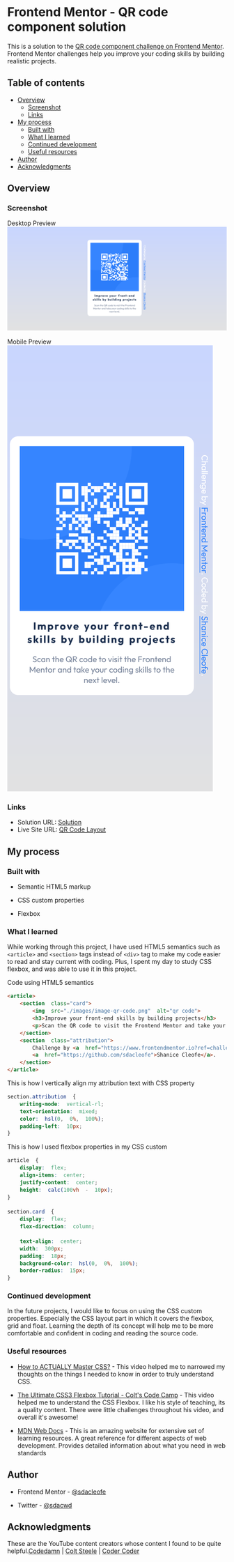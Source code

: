
#  Frontend Mentor - QR code component solution

  

This is a solution to the [QR code component challenge on Frontend Mentor](https://www.frontendmentor.io/challenges/qr-code-component-iux_sIO_H). Frontend Mentor challenges help you improve your coding skills by building realistic projects.

  

##  Table of contents


-  [Overview](#overview)
	- [Screenshot](#screenshot)
	- [Links](#links)
-  [My process](#my-process)
	- [Built with](#built-with)
	- [What I learned](#what-i-learned)
	- [Continued development](#continued-development)
	- [Useful resources](#useful-resources)
-  [Author](#author)
-  [Acknowledgments](#acknowledgments)


##  Overview
###  Screenshot

Desktop Preview
![](./design/desktop-preview.png)

Mobile Preview
![](./design/mobile-preview.png)
  

###  Links
- Solution URL: [Solution](https://github.com/sdacleofe/qr-code-frontend)
- Live Site URL: [QR Code Layout](https://sdacleofe.github.io/qr-code-frontend/)

  

##  My process

  

###  Built with

  

- Semantic HTML5 markup

- CSS custom properties

- Flexbox

  

###  What I learned

While working through this project, I have used HTML5 semantics such as `<article>` and `<section>` tags instead of `<div>` tag to make my code easier to read and stay current with coding. Plus, I spent my day to study CSS flexbox, and was able to use it in this project.

Code using HTML5 semantics
``` html
<article>
	<section  class="card">
		<img  src="./images/image-qr-code.png"  alt="qr code">
		<h3>Improve your front-end skills by building projects</h3>
		<p>Scan the QR code to visit the Frontend Mentor and take your coding skills to the next level.</p>
	</section>
	<section  class="attribution">
		Challenge by <a  href="https://www.frontendmentor.io?ref=challenge"  target="_blank">Frontend Mentor</a>. Coded by
		<a  href="https://github.com/sdacleofe">Shanice Cleofe</a>.
	</section>
</article>
```

This is how I vertically align my attribution text with CSS property
```css
section.attribution  {
	writing-mode:  vertical-rl;
	text-orientation:  mixed;
	color:  hsl(0,  0%,  100%);
	padding-left:  10px;
}

```
This is how I used flexbox properties in my CSS custom
```css
article  {
	display:  flex;
	align-items:  center;
	justify-content:  center;
	height:  calc(100vh  -  10px);
}

section.card  {
	display:  flex;
	flex-direction:  column;
	
	text-align:  center;
	width:  300px;
	padding:  18px;
	background-color:  hsl(0,  0%,  100%);
	border-radius:  15px;
}
```

###  Continued development
In the future projects, I would like to focus on using the CSS custom properties. Especially the CSS layout part in which it covers the flexbox, grid and float. Learning the depth of its concept will help me to be more comfortable and confident in coding and reading the source code.

###  Useful resources

 - [How to ACTUALLY Master CSS?](https://www.youtube.com/watch?v=6XGCCxiIUYc&t=306s) - This video helped me to narrowed my thoughts on the things I needed to know in order to truly understand CSS.

-  [The Ultimate CSS3 Flexbox Tutorial - Colt's Code Camp](https://www.youtube.com/watch?v=qZv-rNx0jEA) - This video helped me  to understand the CSS Flexbox. I like his style of teaching, its a quality content.  There were little challenges throughout his video, and overall it's awesome!

-  [MDN Web Docs](https://developer.mozilla.org/) - This is an amazing website for extensive set of learning resources. A great reference for different aspects of web development. Provides detailed information about what you need in web standards
  

##  Author

- Frontend Mentor - [@sdacleofe](https://www.frontendmentor.io/profile/sdacleofe)

- Twitter - [@sdacwd](https://twitter.com/sdacwd)
 
##  Acknowledgments
These are the YouTube content creators whose content I found to be quite helpful.[Codedamn](https://www.youtube.com/c/codedamn) | [Colt Steele](https://www.youtube.com/c/codedamn) | [Coder Coder](https://www.youtube.com/c/TheCoderCoder) 